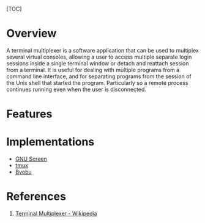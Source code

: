 [TOC]

# Overview
A terminal multiplexer is a software application that can be used to multiplex several virtual consoles, allowing a user to access multiple separate login sessions inside a single terminal window or detach and reattach session from a terminal. It is useful for dealing with multiple programs from a command line interface, and for separating programs from the session of the Unix shell that started the program. Particularly so a remote process continues running even when the user is disconnected.

# Features

# Implementations
- [GNU Screen](https://en.wikipedia.org/wiki/GNU_Screen)
- [tmux](https://en.wikipedia.org/wiki/Tmux)
- [Byobu](https://en.wikipedia.org/wiki/Byobu_(software))

# References
1. [Terminal Multiplexer - Wikipedia][1]

[1]: https://en.wikipedia.org/wiki/Terminal_multiplexer "Terminal Multiplexer - Wikipedia"
